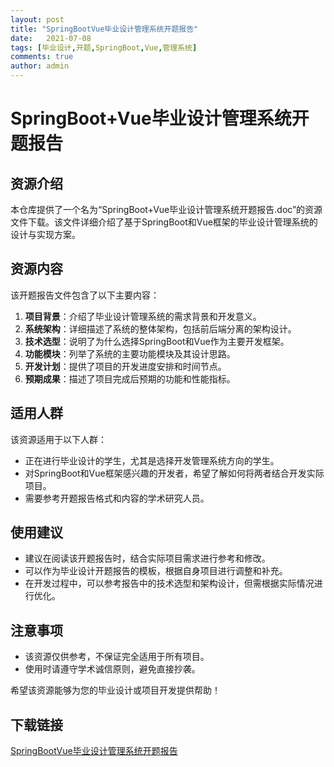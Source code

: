 ```yaml
---
layout: post
title: "SpringBootVue毕业设计管理系统开题报告"
date:   2021-07-08
tags: [毕业设计,开题,SpringBoot,Vue,管理系统]
comments: true
author: admin
---
```

# SpringBoot+Vue毕业设计管理系统开题报告

## 资源介绍

本仓库提供了一个名为“SpringBoot+Vue毕业设计管理系统开题报告.doc”的资源文件下载。该文件详细介绍了基于SpringBoot和Vue框架的毕业设计管理系统的设计与实现方案。

## 资源内容

该开题报告文件包含了以下主要内容：

1. **项目背景**：介绍了毕业设计管理系统的需求背景和开发意义。
2. **系统架构**：详细描述了系统的整体架构，包括前后端分离的架构设计。
3. **技术选型**：说明了为什么选择SpringBoot和Vue作为主要开发框架。
4. **功能模块**：列举了系统的主要功能模块及其设计思路。
5. **开发计划**：提供了项目的开发进度安排和时间节点。
6. **预期成果**：描述了项目完成后预期的功能和性能指标。

## 适用人群

该资源适用于以下人群：

- 正在进行毕业设计的学生，尤其是选择开发管理系统方向的学生。
- 对SpringBoot和Vue框架感兴趣的开发者，希望了解如何将两者结合开发实际项目。
- 需要参考开题报告格式和内容的学术研究人员。

## 使用建议

- 建议在阅读该开题报告时，结合实际项目需求进行参考和修改。
- 可以作为毕业设计开题报告的模板，根据自身项目进行调整和补充。
- 在开发过程中，可以参考报告中的技术选型和架构设计，但需根据实际情况进行优化。

## 注意事项

- 该资源仅供参考，不保证完全适用于所有项目。
- 使用时请遵守学术诚信原则，避免直接抄袭。

希望该资源能够为您的毕业设计或项目开发提供帮助！

## 下载链接

[SpringBootVue毕业设计管理系统开题报告](https://pan.quark.cn/s/77575bbee925)